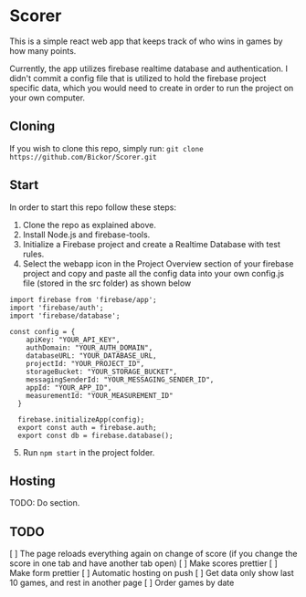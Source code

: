 # Scorer

This is a simple react web app that keeps track of who wins in games by how many points.

Currently, the app utilizes firebase realtime database and authentication. I didn't commit a config file that is utilized to hold the firebase project
specific data, which you would need to create in order to run the project on your own computer.

## Cloning

If you wish to clone this repo, simply run: `git clone https://github.com/Bickor/Scorer.git`

## Start

In order to start this repo follow these steps:
1. Clone the repo as explained above.
2. Install Node.js and firebase-tools.
3. Initialize a Firebase project and create a Realtime Database with test rules.
4. Select the webapp icon in the Project Overview section of your firebase project and copy and paste all the config data into your own config.js file 
(stored in the src folder) as shown below

```
import firebase from 'firebase/app';
import 'firebase/auth';
import 'firebase/database';

const config = {
    apiKey: "YOUR_API_KEY",
    authDomain: "YOUR_AUTH_DOMAIN",
    databaseURL: "YOUR_DATABASE_URL,
    projectId: "YOUR_PROJECT_ID",
    storageBucket: "YOUR_STORAGE_BUCKET",
    messagingSenderId: "YOUR_MESSAGING_SENDER_ID",
    appId: "YOUR_APP_ID",
    measurementId: "YOUR_MEASUREMENT_ID"
  }

  firebase.initializeApp(config);
  export const auth = firebase.auth;
  export const db = firebase.database();
```

5. Run `npm start` in the project folder.

## Hosting
TODO: Do section.

## TODO
[ ] The page reloads everything again on change of score (if you change the score in one tab and have another tab open)
[ ] Make scores prettier
[ ] Make form prettier
[ ] Automatic hosting on push
[ ] Get data only show last 10 games, and rest in another page
[ ] Order games by date